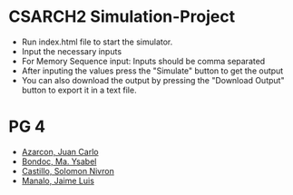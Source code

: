 ﻿# CSARCH2 Simulation-Project

- Run index.html file to start the simulator.
- Input the necessary inputs
- For Memory Sequence input:
Inputs should be comma separated
- After inputing the values press the "Simulate" button to get the output
- You can also download the output by pressing the "Download Output" button to export it in a text file.

# PG 4
- [Azarcon, Juan Carlo](https://github.com/Chunkiee05)
- [Bondoc, Ma. Ysabel](https://github.com/ysBoondocks)
- [Castillo, Solomon Nivron](https://github.com/SolomonCas)
- [Manalo, Jaime Luis](https://github.com/olanamj)

